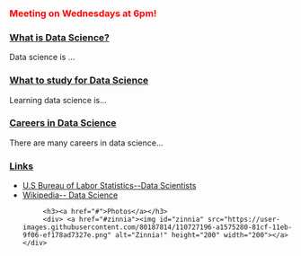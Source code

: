 
<h3 style="color:red;">Meeting on Wednesdays at 6pm!</h3>

   <div id="accordion">
         <h3><a href="#"> What is Data Science? </a></h3>
         <div>Data science is ... </div>
         <h3><a href="#">What to study for Data Science</a></h3>
         <div>Learning data science is... </div>
         <h3><a href="#">Careers in Data Science</a></h3>
         <div>There are many careers in data science... </div>
         <h3> <a href="#">Links</a> </h3>
         <div>
            <ul>
               <li><a href="https://www.bls.gov/oes/current/oes152098.htm">U.S Bureau of Labor Statistics--Data Scientists</a>
               <li><a href="https://en.wikipedia.org/wiki/Data_science">Wikipedia-- Data Science</a>
                  <!-- </ul></div> -->

         <h3><a href="#">Photos</a></h3>
         <div> <a href="#zinnia"><img id="zinnia" src="https://user-images.githubusercontent.com/80187814/110727196-a1575280-81cf-11eb-9f06-ef178ad7327e.png" alt="Zinnia!" height="200" width="200"></a></div>
   
   

  
  
  
<script src="https://code.jquery.com/jquery-3.6.0.js" integrity="sha256-H+K7U5CnXl1h5ywQfKtSj8PCmoN9aaq30gDh27Xc0jk=" crossorigin="anonymous"></script>

<script src="https://code.jquery.com/ui/1.12.1/jquery-ui.js" integrity="sha256-T0Vest3yCU7pafRw9r+settMBX6JkKN06dqBnpQ8d30=" crossorigin="anonymous"></script>

<script>
 $(document).ready( () => {
   $("#accordion").accordion( {
     event: "click",
     heightStyle:"content",
     collapsible: true
 
 } );
 
 });
 
 </script>
   
 
